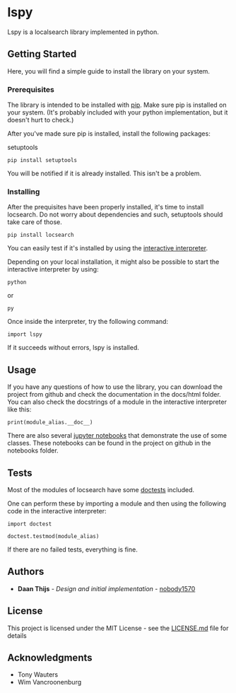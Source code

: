 # lspy

Lspy is a localsearch library implemented in python.

## Getting Started

Here, you will find a simple guide to install the library on your system.

### Prerequisites

The library is intended to be installed with [pip](https://pip.pypa.io/en/stable/).
Make sure pip is installed on your system. 
(It's probably included with your python implementation, but it doesn't hurt to check.)

After you've made sure pip is installed,
install the following packages:

setuptools

```
pip install setuptools
```

You will be notified if it is already installed. This isn't be a problem.


### Installing

After the prequisites have been properly installed, it's time to install locsearch.
Do not worry about dependencies and such, setuptools should take care of those.

```
pip install locsearch
```

You can easily test if it's installed by using the [interactive interpreter](https://docs.python.org/3/tutorial/interpreter.html#interactive-mode).

Depending on your local installation, it might also be possible to start the interactive interpreter by using:

```
python
```

or

```
py
```

Once inside the interpreter, try the following command:

```
import lspy
```

If it succeeds without errors, lspy is installed.

## Usage

If you have any questions of how to use the library, you can download the project from github and check the documentation in the docs/html folder.
You can also check the docstrings of a module in the interactive interpreter like this:

```
print(module_alias.__doc__)
```

There are also several [jupyter notebooks](https://jupyter.org/) that demonstrate the use of some classes. These notebooks can be found in the project on github in the notebooks folder.


## Tests

Most of the modules of locsearch have some [doctests](https://docs.python.org/3/library/doctest.html) included.

One can perform these by importing a module and then using the following code in the interactive interpreter:

```
import doctest

doctest.testmod(module_alias)
```

If there are no failed tests, everything is fine.


## Authors

* **Daan Thijs** - *Design and initial implementation* - [nobody1570](https://github.com/nobody1570)

## License

This project is licensed under the MIT License - see the [LICENSE.md](https://github.com/nobody1570/lspy/blob/master/LICENSE) file for details

## Acknowledgments

* Tony Wauters
* Wim Vancroonenburg